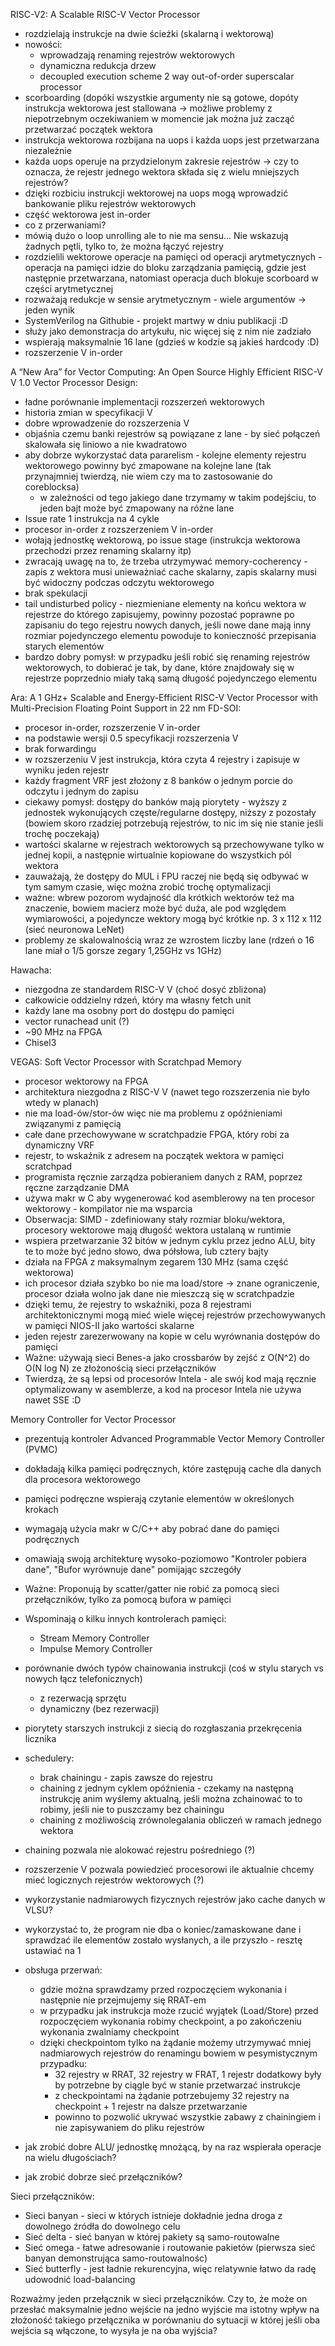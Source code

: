 RISC-V2: A Scalable RISC-V Vector Processor
- rozdzielają instrukcje na dwie ścieżki (skalarną i wektorową)
- nowości:
    - wprowadzają renaming rejestrów wektorowych
    - dynamiczna redukcja drzew
    - decoupled execution scheme
2 way out-of-order superscalar processor
- scorboarding (dopóki wszystkie argumenty nie są gotowe, dopóty instrukcja wektorowa jest stallowana -> możliwe
  problemy z niepotrzebnym oczekiwaniem w momencie jak można już zacząć przetwarzać początek wektora
- instrukcja wektorowa rozbijana na uops i każda uops jest przetwarzana niezależnie
- każda uops operuje na przydzielonym zakresie rejestrów -> czy to oznacza, że rejestr jednego wektora składa się z
  wielu mniejszych rejestrów?
- dzięki rozbiciu instrukcji wektorowej na uops mogą wprowadzić bankowanie pliku rejestrów wektorowych
- część wektorowa jest in-order
- co z przerwaniami?
- mówią dużo o loop unrolling ale to nie ma sensu... Nie wskazują żadnych pętli, tylko to, że można łączyć rejestry
- rozdzielili wektorowe operacje na pamięci od operacji arytmetycznych - operacja na pamięci idzie do bloku zarządzania
  pamięcią, gdzie jest następnie przetwarzana, natomiast operacja duch blokuje scorboard w części arytmetycznej
- rozważają redukcje w sensie arytmetycznym - wiele argumentów -> jeden wynik
- SystemVerilog na Githubie - projekt martwy w dniu publikacji :D
- służy jako demonstracja do artykułu, nic więcej się z nim nie zadziało
- wspierają maksymalnie 16 lane (gdzieś w kodzie są jakieś hardcody :D)
- rozszerzenie V in-order


A “New Ara” for Vector Computing: An Open Source Highly Efficient RISC-V V 1.0 Vector Processor Design:
- ładne porównanie implementacji rozszerzeń wektorowych
- historia zmian w specyfikacji V
- dobre wprowadzenie do rozszerzenia V
- objaśnia czemu banki rejestrów są powiązane z lane - by sieć połączeń skalowała się liniowo a nie kwadratowo
- aby dobrze wykorzystać data pararelism - kolejne elementy rejestru wektorowego powinny być zmapowane na kolejne lane
  (tak przynajmniej twierdzą, nie wiem czy ma to zastosowanie do coreblocksa)
    - w zależności od tego jakiego dane trzymamy w takim podejściu, to jeden bajt może być zmapowany na różne lane
- Issue rate 1 instrukcja na 4 cykle
- procesor in-order z rozszerzeniem V in-order
- wołają jednostkę wektorową, po issue stage (instrukcja wektorowa przechodzi przez renaming skalarny itp)
- zwracają uwagę na to, że trzeba utrzymywać memory-cocherency - zapis z wektora musi unieważniać cache skalarny, zapis
  skalarny musi być widoczny podczas odczytu wektorowego
- brak spekulacji
- tail undisturbed policy - niezmieniane elementy na końcu wektora w rejestrze do którego zapisujemy, powinny pozostać
  poprawne po zapisaniu do tego rejestru nowych danych, jeśli nowe dane mają inny rozmiar pojedynczego elementu powoduje
  to konieczność przepisania starych elementów
- bardzo dobry pomysł: w przypadku jeśli robić się renaming rejestrów wektorowych, to dobierać je tak, by dane, które
  znajdowały się w rejestrze poprzednio miały taką samą długość pojedynczego elementu


Ara: A 1 GHz+ Scalable and Energy-Efficient RISC-V Vector Processor with Multi-Precision Floating Point Support in 22 nm FD-SOI:
- procesor in-order, rozszerzenie V in-order
- na podstawie wersji 0.5 specyfikacji rozszerzenia V
- brak forwardingu
- w rozszerzeniu V jest instrukcja, która czyta 4 rejestry i zapisuje w wyniku jeden rejestr
- każdy fragment VRF jest złożony z 8 banków o jednym porcie do odczytu i jednym do zapisu
- ciekawy pomysł: dostępy do banków mają piorytety - wyższy z jednostek wykonujących częste/regularne dostępy, niższy z
  pozostały (bowiem skoro rzadziej potrzebują rejestrów, to nic im się nie stanie jeśli trochę poczekają)
- wartości skalarne w rejestrach wektorowych są przechowywane tylko w jednej kopii, a następnie wirtualnie kopiowane do
  wszystkich pól wektora
- zauważają, że dostępy do MUL i FPU raczej nie będą się odbywać w tym samym czasie, więc można zrobić trochę
  optymalizacji
- ważne: wbrew pozorom wydajność dla krótkich wektorów też ma znaczenie, bowiem macierz może być duża, ale pod względem
  wymiarowości, a pojedyncze wektory mogą być krótkie np. 3 x 112 x 112 (sieć neuronowa LeNet)
- problemy ze skalowalnością wraz ze wzrostem liczby lane (rdzeń o 16 lane miał o 1/5 gorsze zegary 1,25GHz vs 1GHz)


Hawacha:
- niezgodna ze standardem RISC-V V (choć dosyć zbliżona)
- całkowicie oddzielny rdzeń, który ma własny fetch unit
- każdy lane ma osobny port do dostępu do pamięci
- vector runachead unit (?)
- ~90 MHz na FPGA
- Chisel3


VEGAS: Soft Vector Processor with Scratchpad Memory
- procesor wektorowy na FPGA
- architektura niezgodna z RISC-V V (nawet tego rozszerzenia nie było wtedy w planach)
- nie ma load-ów/stor-ów więc nie ma problemu z opóźnieniami związanymi z pamięcią
- całe dane przechowywane w scratchpadzie FPGA, który robi za dynamiczny VRF
- rejestr, to wskaźnik z adresem na początek wektora w pamięci scratchpad
- programista ręcznie zarządza pobieraniem danych z RAM, poprzez ręczne zarządzanie DMA
- używa makr w C aby wygenerować kod asemblerowy na ten procesor wektorowy - kompilator nie ma wsparcia
- Obserwacja: SIMD - zdefiniowany stały rozmiar bloku/wektora, procesory wektorowe mają długość wektora ustalaną w
  runtimie
- wspiera przetwarzanie 32 bitów w jednym cyklu przez jedno ALU, bity te to może być jedno słowo, dwa półsłowa, lub
  cztery bajty
- działa na FPGA z maksymalnym zegarem 130 MHz (sama część wektorowa)
- ich procesor działa szybko bo nie ma load/store -> znane ograniczenie, procesor działa wolno jak dane nie mieszczą się
  w scratchpadzie
- dzięki temu, że rejestry to wskaźniki, poza 8 rejestrami architektonicznymi mogą mieć wiele więcej rejestrów
  przechowywanych w pamięci NIOS-II jako wartości skalarne
- jeden rejestr zarezerwowany na kopie w celu wyrównania dostępów do pamięci
- Ważne: używają sieci Benes-a jako crossbarów by zejść z O(N^2) do O(N log N) ze złożonością sieci przełączników
- Twierdzą, że są lepsi od procesorów Intela - ale swój kod mają ręcznie optymalizowany w asemblerze, a kod na procesor
  Intela nie używa nawet SSE :D

Memory Controller for Vector Processor
- prezentują kontroler Advanced Programmable Vector Memory Controller (PVMC)
- dokładają kilka pamięci podręcznych, które zastępują cache dla danych dla procesora wektorowego
- pamięci podręczne wspierają czytanie elementów w określonych krokach 
- wymagają użycia makr w C/C++ aby pobrać dane do pamięci podręcznych
- omawiają swoją architekturę wysoko-poziomowo "Kontroler pobiera dane", "Bufor wyrównuje dane" pomijając szczegóły
- Ważne: Proponują by scatter/gatter nie robić za pomocą sieci przełączników, tylko za pomocą bufora w pamięci
- Wspominają o kilku innych kontrolerach pamięci:
    - Stream Memory Controller
    - Impulse Memory Controller








- porównanie dwóch typów chainowania instrukcji (coś w stylu starych vs nowych łącz telefonicznych)
    - z rezerwacją sprzętu
    - dynamiczny (bez rezerwacji)
- piorytety starszych instrukcji z siecią do rozgłaszania przekręcenia licznika

- schedulery:
    - brak chainingu - zapis zawsze do rejestru
    - chaining z jednym cyklem opóźnienia - czekamy na następną instrukcję anim wyślemy aktualną, jeśli można zchainować
      to to robimy, jeśli nie to puszczamy bez chainingu
    - chaining z możliwością zrównolegalania obliczeń w ramach jednego wektora

- chaining pozwala nie alokować rejestru pośredniego (?)

- rozszerzenie V pozwala powiedzieć procesorowi ile aktualnie chcemy mieć logicznych rejestrów wektorowych (?)

- wykorzystanie nadmiarowych fizycznych rejestrów jako cache danych w VLSU?
- wykorzystać to, że program nie dba o koniec/zamaskowane dane i sprawdzać ile elementów zostało wysłanych, a ile
  przyszło - resztę ustawiać na 1
- obsługa przerwań:
    - gdzie można sprawdzamy przed rozpoczęciem wykonania i następnie nie przejmujemy się RRAT-em
    - w przypadku jak instrukcja może rzucić wyjątek (Load/Store) przed rozpoczęciem wykonania robimy checkpoint, a po
      zakończeniu wykonania zwalniamy checkpoint
    - dzięki checkpointom tylko na żądanie możemy utrzymywać mniej nadmiarowych rejestrów do renamingu bowiem w
      pesymistycznym przypadku:
        - 32 rejestry w RRAT, 32 rejestry w FRAT, 1 rejestr dodatkowy były by potrzebne by ciągle być w stanie
          przetwarzać instrukcje
        - z checkpointami na żądanie potrzebujemy 32 rejestry na checkpoint + 1 rejestr na dalsze przetwarzanie
        - powinno to pozwolić ukrywać wszystkie zabawy z chainingiem i nie zapisywaniem do pliku rejestrów

- jak zrobić dobre ALU/ jednostkę mnożącą, by na raz wspierała operacje na wielu długościach?
- jak zrobić dobrze sieć przełączników?


Sieci przełączników:
- Sieci banyan - sieci w których istnieje dokładnie jedna droga z dowolnego źródła do dowolnego celu
- Sieć delta - sieć banyan w której pakiety są samo-routowalne
- Sieć omega - łatwe adresowanie i routowanie pakietów (pierwsza sieć banyan demonstrująca samo-routowalnośc)
- Sieć butterfly - jest ładnie rekurencyjna, więc relatywnie łatwo da radę udowodnić load-balancing

Rozważmy jeden przełącznik w sieci przełączników. Czy to, że może on przesłać maksymalnie jedno wejście na jedno wyjście
ma istotny wpływ na złożoność takiego przełącznika w porównaniu do sytuacji w której jeśli oba wejścia są włączone, to
wysyła je na oba wyjścia?

